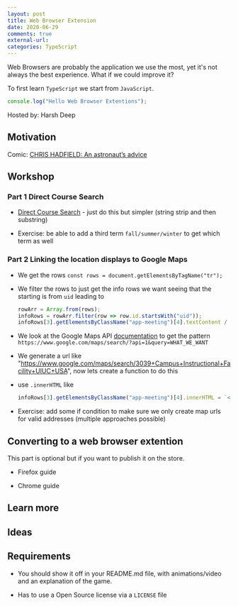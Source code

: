 ```yaml
---
layout: post
title: Web Browser Extension 
date: 2020-06-29
comments: true
external-url:
categories: TypeScript
---
```


<!-- markdownlint-disable MD004 MD009 MD014 MD024 MD040 -->

Web Browsers are probably the application we use the most, yet it's not always the best experience. What if we could improve it?

To first learn `TypeScript` we start from `JavaScript`.

```js
console.log("Hello Web Browser Extentions");
```

Hosted by: Harsh Deep

## Motivation

Comic: [CHRIS HADFIELD: An astronaut’s advice](http://www.zenpencils.com/comic/106-chris-hadfield-an-astronauts-advice/)

## Workshop

### Part 1 Direct Course Search

* [Direct Course Search](https://gist.github.com/harsh183/4505b4870fb9a003abe5193e0f7b9c71) - just do this but simpler (string strip and then substring)

* Exercise: be able to add a third term `fall/summer/winter` to get which term as well

### Part 2 Linking the location displays to Google Maps

* We get the rows `const rows = document.getElementsByTagName("tr");`

* We filter the rows to just get the info rows we want seeing that the starting is from `uid` leading to

  ```js
  rowArr = Array.from(rows);
  infoRows = rowArr.filter(row => row.id.startsWith("uid"));
  infoRows[3].getElementsByClassName("app-meeting")[4].textContent /
  ```

* We look at the Google Maps API [documentation](https://developers.google.com/maps/documentation/urls/get-started#search-action) to get the pattern `https://www.google.com/maps/search/?api=1&query=WHAT_WE_WANT`

* We generate a url like "https://www.google.com/maps/search/3039+Campus+Instructional+Facility+UIUC+USA", now lets create a function to do this

* use `.innerHTML` like

  ```js
  infoRows[3].getElementsByClassName("app-meeting")[4].innerHTML = `<a target="blank" href="${"https://www.google.com/maps/search/3039+Campus+Instructional+Facility+UIUC+USA"}">${p}</a>`
  ```

* Exercise: add some if condition to make sure we only create map urls for valid addresses (multiple approaches possible)

## Converting to a web browser extention

This part is optional but if you want to publish it on the store.

* Firefox guide

* Chrome guide

## Learn more

## Ideas

## Requirements

* You should show it off in your README.md file, with animations/video and an explanation of the game.

* Has to use a Open Source license via a `LICENSE` file
